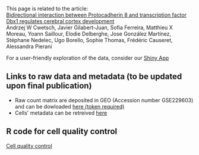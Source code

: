 This page is related to the article:  
[Bidirectional interaction between Protocadherin 8 and transcription factor Dbx1 regulates cerebral cortex development](https://doi.org/10.1101/2023.09.28.559903 )  
Andrzej W Cwetsch, Javier Gilabert-Juan, Sofia Ferreira, Matthieu X Moreau, Yoann Saillour, Elodie Delberghe, Jose González Martínez, Stéphane Nedelec, Ugo Borello, Sophie Thomas, Frédéric Causeret, Alessandra Pierani

For a user-friendly exploration of the data, consider our [Shiny App](https://apps.institutimagine.org/mouse_septum/)

## Links to raw data and metadata (to be updated upon final publication)
- Raw count matrix are deposited in GEO (Accession number GSE229603) and can be dowloaded [here (token required)](https://www.ncbi.nlm.nih.gov/geo/query/acc.cgi?acc=GSE229603)  
- Cells' metadata can be retreived [here](https://github.com/fcauseret/septum/tree/main/Metadata)  


## R code for cell quality control
[Cell quality control](./QualityControl/Septum_QC_v2.html)  
